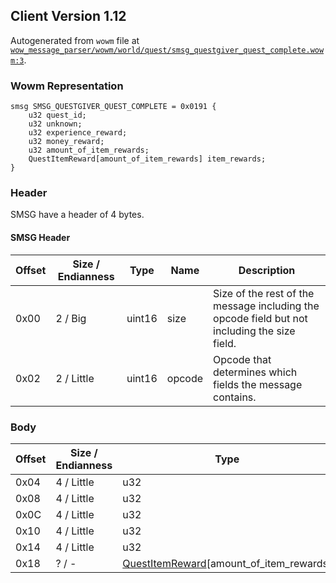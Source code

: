 ## Client Version 1.12

Autogenerated from `wowm` file at [`wow_message_parser/wowm/world/quest/smsg_questgiver_quest_complete.wowm:3`](https://github.com/gtker/wow_messages/tree/main/wow_message_parser/wowm/world/quest/smsg_questgiver_quest_complete.wowm#L3).

### Wowm Representation
```rust,ignore
smsg SMSG_QUESTGIVER_QUEST_COMPLETE = 0x0191 {
    u32 quest_id;
    u32 unknown;
    u32 experience_reward;
    u32 money_reward;
    u32 amount_of_item_rewards;
    QuestItemReward[amount_of_item_rewards] item_rewards;
}
```
### Header
SMSG have a header of 4 bytes.

#### SMSG Header
| Offset | Size / Endianness | Type   | Name   | Description |
| ------ | ----------------- | ------ | ------ | ----------- |
| 0x00   | 2 / Big           | uint16 | size   | Size of the rest of the message including the opcode field but not including the size field.|
| 0x02   | 2 / Little        | uint16 | opcode | Opcode that determines which fields the message contains.|
### Body
| Offset | Size / Endianness | Type | Name | Description |
| ------ | ----------------- | ---- | ---- | ----------- |
| 0x04 | 4 / Little | u32 | quest_id |  |
| 0x08 | 4 / Little | u32 | unknown |  |
| 0x0C | 4 / Little | u32 | experience_reward |  |
| 0x10 | 4 / Little | u32 | money_reward |  |
| 0x14 | 4 / Little | u32 | amount_of_item_rewards |  |
| 0x18 | ? / - | [QuestItemReward](questitemreward.md)[amount_of_item_rewards] | item_rewards |  |
